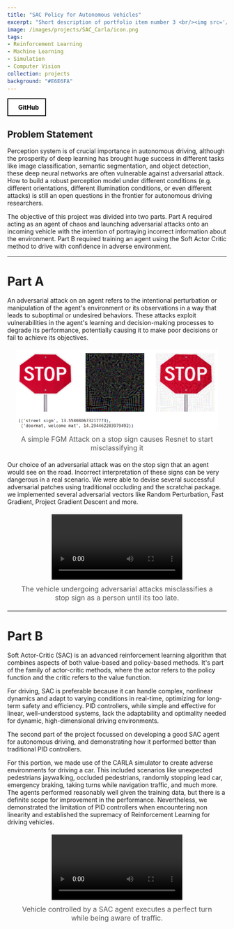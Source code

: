 ```yaml
---
title: "SAC Policy for Autonomous Vehicles"
excerpt: "Short description of portfolio item number 3 <br/><img src='/images/500x300.png'>"
image: /images/projects/SAC_Carla/icon.png
tags: 
- Reinforcement Learning
- Machine Learning 
- Simulation
- Computer Vision
collection: projects
background: "#E6E6FA"
---
```


<style>
    
    .image-container {
        text-align: center;
        margin: 20px;
    }
    .image-container img {
        max-width: 100%;
        height: auto;
    }
    .image-caption {
        margin-top: 8px;
        font-size: 16px;
        color: #555;
    }

    .video-container {
        text-align: center;
        margin: 20px;
    }
    .video-container video {
        max-width: 100%;
        height: auto;
    }
    .video-caption {
        margin-top: 8px;
        font-size: 16px;
        color: #555;
    }
    .button-container {
    width: 100%;
    display: flex;
    justify-content: left;
    }

    .button-group {
        display: flex;
        gap: 15px; /* Space between buttons */
        align-items: center;
    }

    .icon-button {
        display: flex;
        align-items: center;
        justify-content: center;
        padding: 10px 15px;
        border: 2px solid black;
        background-color: white;
        color: black;
        font-weight: bold;
        cursor: pointer;
        transition: all 0.3s ease;
        text-decoration: none !important;
    }

    .icon-button i {
        margin-right: 8px;
        font-size: 20px;
    }

    .icon-button:hover {
        background-color: black;
        color: white;
    }
</style>

<div class="button-container">
    <div class="button-group">
        <a href="https://github.com/FarStryke21/SafeBench"
         class="icon-button github-button">
            <i class="fab fa-github"></i>
            <span>GitHub</span>
        </a>
    </div>
</div>

## Problem Statement

Perception system is of crucial importance in autonomous driving, although the prosperity of deep learning has brought huge success in different tasks like image classification, semantic segmentation, and object detection, these deep neural networks are often vulnerable against adversarial attack. How to build a robust perception model under different conditions (e.g. different orientations, different illumination conditions, or even different attacks) is still an open questions in the frontier for autonomous driving researchers.

The objective of this project was divided into two parts. Part A required acting as an agent of chaos and launching adversarial attacks onto an incoming vehicle with the intention of portraying incorrect information about the environment. Part B required training an agent using the Soft Actor Critic method to drive with confidence in adverse environment.

------------

# Part A

An adversarial attack on an agent refers to the intentional perturbation or manipulation of the agent's environment or its observations in a way that leads to suboptimal or undesired behaviors. These attacks exploit vulnerabilities in the agent's learning and decision-making processes to degrade its performance, potentially causing it to make poor decisions or fail to achieve its objectives.

<div class="image-container">
    <img src="/images/projects/SAC_Carla/adversarialAttacks.png" alt="Description of the image">
    <div class="image-caption">A simple FGM Attack on a stop sign causes Resnet to start misclassifying it</div>
</div>

Our choice of an adversarial attack was on the stop sign that an agent would see on the road. Incorrect interpretation of these signs can be very dangerous in a real scenario. We were able to devise several successful adversarial patches using traditional occluding and the scratchai package. we implemented several adversarial vectors like Random Perturbation, Fast Gradient, Project Gradient Descent and more. 

<div class="video-container">
    <video controls>
        <source src="/images/projects/SAC_Carla/Q2_patch4.mp4" type="video/mp4">
        Your browser does not support the video tag.
    </video>
    <div class="video-caption">The vehicle undergoing adversarial attacks misclassifies a stop sign as a person until its too late.</div>
</div>

-------------

# Part B

Soft Actor-Critic (SAC) is an advanced reinforcement learning algorithm that combines aspects of both value-based and policy-based methods. It's part of the family of actor-critic methods, where the actor refers to the policy function and the critic refers to the value function.

For driving, SAC is preferable because it can handle complex, nonlinear dynamics and adapt to varying conditions in real-time, optimizing for long-term safety and efficiency. PID controllers, while simple and effective for linear, well-understood systems, lack the adaptability and optimality needed for dynamic, high-dimensional driving environments.

The second part of the project focussed on developing a good SAC agent for autonomous driving, and demonstrating how it performed better than traditional PID controllers.

For this portion, we made use of the CARLA simulator to create adverse environments for driving a car. This included scenarios like unexpected pedestrians jaywalking, occluded pedestrians, randomly stopping lead car, emergency braking, taking turns while navigation traffic, and much more. The agents performed reasonably well given the training data, but there is a definite scope for improvement in the performance. Nevertheless, we demonstrated the limitation of PID controllers when encountering non linearity and established the supremacy of Reinforcement Learning for driving vehicles.

<div class="video-container">
    <video controls>
        <source src="/images/projects/SAC_Carla/video_0006_id_0024_0025_0026_0027(1).mp4" type="video/mp4">
        Your browser does not support the video tag.
    </video>
    <div class="video-caption">Vehicle controlled by a SAC agent executes a perfect turn while being aware of traffic.</div>
</div>
